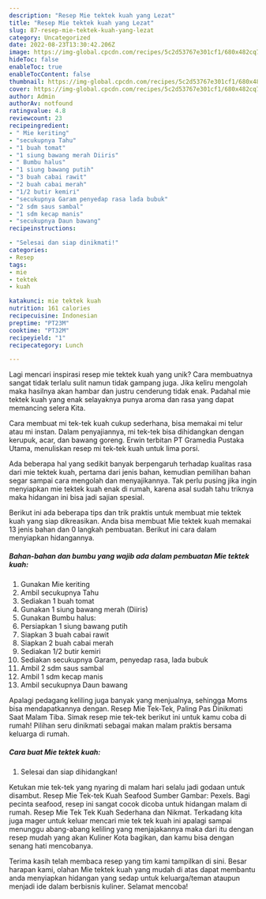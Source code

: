 ```yaml
---
description: "Resep Mie tektek kuah yang Lezat"
title: "Resep Mie tektek kuah yang Lezat"
slug: 87-resep-mie-tektek-kuah-yang-lezat
category: Uncategorized
date: 2022-08-23T13:30:42.206Z
image: https://img-global.cpcdn.com/recipes/5c2d53767e301cf1/680x482cq70/mie-tektek-kuah-foto-resep-utama.jpg
hideToc: false
enableToc: true
enableTocContent: false
thumbnail: https://img-global.cpcdn.com/recipes/5c2d53767e301cf1/680x482cq70/mie-tektek-kuah-foto-resep-utama.jpg
cover: https://img-global.cpcdn.com/recipes/5c2d53767e301cf1/680x482cq70/mie-tektek-kuah-foto-resep-utama.jpg
author: Admin
authorAv: notfound
ratingvalue: 4.8
reviewcount: 23
recipeingredient:
- " Mie keriting"
- "secukupnya Tahu"
- "1 buah tomat"
- "1 siung bawang merah Diiris"
- " Bumbu halus"
- "1 siung bawang putih"
- "3 buah cabai rawit"
- "2 buah cabai merah"
- "1/2 butir kemiri"
- "secukupnya Garam penyedap rasa lada bubuk"
- "2 sdm saus sambal"
- "1 sdm kecap manis"
- "secukupnya Daun bawang"
recipeinstructions:

- "Selesai dan siap dinikmati!"
categories:
- Resep
tags:
- mie
- tektek
- kuah

katakunci: mie tektek kuah 
nutrition: 161 calories
recipecuisine: Indonesian
preptime: "PT23M"
cooktime: "PT32M"
recipeyield: "1"
recipecategory: Lunch

---
```





Lagi mencari inspirasi resep mie tektek kuah yang unik? Cara membuatnya sangat tidak terlalu sulit namun tidak gampang juga. Jika keliru mengolah maka hasilnya akan hambar dan justru cenderung tidak enak. Padahal mie tektek kuah yang enak selayaknya punya aroma dan rasa yang dapat memancing selera Kita.





Cara membuat mi tek-tek kuah cukup sederhana, bisa memakai mi telur atau mi instan. Dalam penyajiannya, mi tek-tek bisa dihidangkan dengan kerupuk, acar, dan bawang goreng. Erwin terbitan PT Gramedia Pustaka Utama, menuliskan resep mi tek-tek kuah untuk lima porsi.

Ada beberapa hal yang sedikit banyak berpengaruh terhadap kualitas rasa dari mie tektek kuah, pertama dari jenis bahan, kemudian pemilihan bahan segar sampai cara mengolah dan menyajikannya. Tak perlu pusing jika ingin menyiapkan mie tektek kuah enak di rumah, karena asal sudah tahu triknya maka hidangan ini bisa jadi sajian spesial.






Berikut ini ada beberapa tips dan trik praktis untuk membuat mie tektek kuah yang siap dikreasikan. Anda bisa membuat Mie tektek kuah memakai 13 jenis bahan dan 0 langkah pembuatan. Berikut ini cara dalam menyiapkan hidangannya.

<!--inarticleads1-->

##### Bahan-bahan dan bumbu yang wajib ada dalam pembuatan Mie tektek kuah:

1. Gunakan  Mie keriting
1. Ambil secukupnya Tahu
1. Sediakan 1 buah tomat
1. Gunakan 1 siung bawang merah (Diiris)
1. Gunakan  Bumbu halus:
1. Persiapkan 1 siung bawang putih
1. Siapkan 3 buah cabai rawit
1. Siapkan 2 buah cabai merah
1. Sediakan 1/2 butir kemiri
1. Sediakan secukupnya Garam, penyedap rasa, lada bubuk
1. Ambil 2 sdm saus sambal
1. Ambil 1 sdm kecap manis
1. Ambil secukupnya Daun bawang


Apalagi pedagang keliling juga banyak yang menjualnya, sehingga Moms bisa mendapatkannya dengan. Resep Mie Tek-Tek, Paling Pas Dinikmati Saat Malam Tiba. Simak resep mie tek-tek berikut ini untuk kamu coba di rumah! Pilihan seru dinikmati sebagai makan malam praktis bersama keluarga di rumah. 

<!--inarticleads2-->

##### Cara buat Mie tektek kuah:


1. Selesai dan siap dihidangkan!

Ketukan mie tek-tek yang nyaring di malam hari selalu jadi godaan untuk disambut. Resep Mie Tek-tek Kuah Seafood Sumber Gambar: Pexels. Bagi pecinta seafood, resep ini sangat cocok dicoba untuk hidangan malam di rumah. Resep Mie Tek Tek Kuah Sederhana dan Nikmat. Terkadang kita juga mager untuk keluar mencari mie tek tek kuah ini apalagi sampai menunggu abang-abang keliling yang menjajakannya maka dari itu dengan resep mudah yang akan Kuliner Kota bagikan, dan kamu bisa dengan senang hati mencobanya. 

Terima kasih telah membaca resep yang tim kami tampilkan di sini. Besar harapan kami, olahan Mie tektek kuah yang mudah di atas dapat membantu anda menyiapkan hidangan yang sedap untuk keluarga/teman ataupun menjadi ide dalam berbisnis kuliner. Selamat mencoba!
